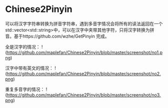# Chinese2Pinyin
可以将汉字字符串转换为拼音字符串，遇到多音字情况会将所有的读法返回在一个std::vector&lt;std::string>中，可以在汉字中夹带其他字符，只将汉字转换为拼音。基于https://github.com/wzhe/GetPinyin 完成。


全是汉字的情况：
!(https://github.com/maplefan/Chinese2Pinyin/blob/master/screenshot/no1.png)


汉字中带有英文的情况：
!(https://github.com/maplefan/Chinese2Pinyin/blob/master/screenshot/no2.png)


重复多音字的情况：
!(https://github.com/maplefan/Chinese2Pinyin/blob/master/screenshot/no3.png)